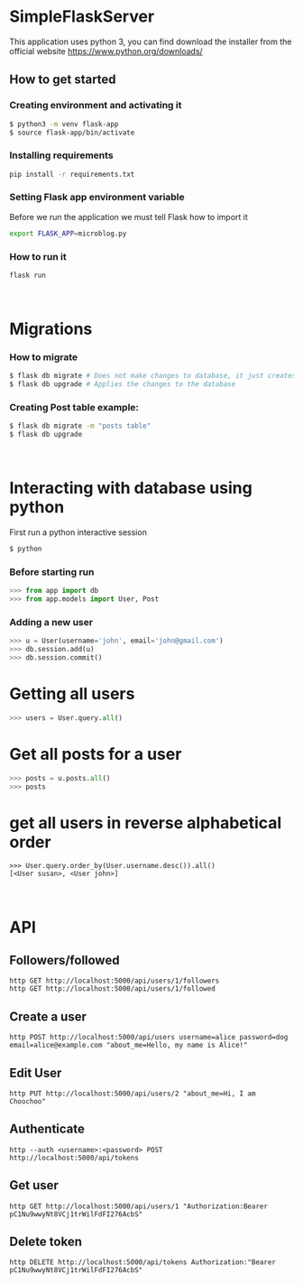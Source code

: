 # SimpleFlaskServer

This application uses python 3, you can find download the installer from the official website <https://www.python.org/downloads/>


## **How to get started**

### Creating environment and activating it

```bash
$ python3 -m venv flask-app
$ source flask-app/bin/activate
```

### Installing requirements

```bash
pip install -r requirements.txt
```

### Setting Flask app environment variable

Before we run the application we must tell Flask how to import it

```bash
export FLASK_APP=microblog.py
```

### How to run it

```bash
flask run
```

</br>

# Migrations

### How to migrate

```bash
$ flask db migrate # Does not make changes to database, it just creates the migration script
$ flask db upgrade # Applies the changes to the database
```

### Creating Post table example:

```bash
$ flask db migrate -m "posts table"
$ flask db upgrade
```

</br>

# Interacting with database using python

First run a python interactive session

```bash
$ python
```

### Before starting run
```python
>>> from app import db
>>> from app.models import User, Post
```

### Adding a new user

```python
>>> u = User(username='john', email='john@gmail.com')
>>> db.session.add(u)
>>> db.session.commit() 
```

# Getting all users

```python
>>> users = User.query.all()
```

# Get all posts for a user

```python
>>> posts = u.posts.all()
>>> posts
```

# get all users in reverse alphabetical order
```
>>> User.query.order_by(User.username.desc()).all()
[<User susan>, <User john>]
```

</br>

# API


## Followers/followed
```
http GET http://localhost:5000/api/users/1/followers
http GET http://localhost:5000/api/users/1/followed
```

## Create a user
```
http POST http://localhost:5000/api/users username=alice password=dog email=alice@example.com "about_me=Hello, my name is Alice!"
```

## Edit User

```
http PUT http://localhost:5000/api/users/2 "about_me=Hi, I am Choochoo"
```

## Authenticate

```
http --auth <username>:<password> POST http://localhost:5000/api/tokens
```

## Get user

```
http GET http://localhost:5000/api/users/1 "Authorization:Bearer pC1Nu9wwyNt8VCj1trWilFdFI276AcbS"
```

## Delete token

```
http DELETE http://localhost:5000/api/tokens Authorization:"Bearer pC1Nu9wwyNt8VCj1trWilFdFI276AcbS"
```
